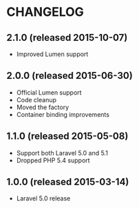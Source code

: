 # CHANGELOG

## 2.1.0 (released 2015-10-07)

- Improved Lumen support

## 2.0.0 (released 2015-06-30)

- Official Lumen support
- Code cleanup
- Moved the factory
- Container binding improvements

## 1.1.0 (released 2015-05-08)

- Support both Laravel 5.0 and 5.1
- Dropped PHP 5.4 support

## 1.0.0 (released 2015-03-14)

- Laravel 5.0 release
